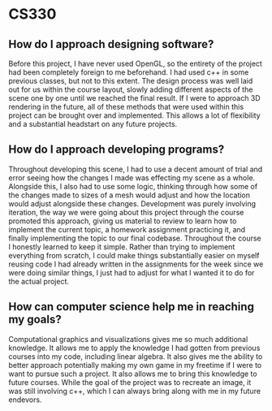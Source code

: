 # CS330
## How do I approach designing software?
Before this project, I have never used OpenGL, so the entirety of the project had been completely foreign to me beforehand. I had used c++ in some previous classes, but not to this extent.
The design process was well laid out for us within the course layout, slowly adding different aspects of the scene one by one until we reached the final result.
If I were to approach 3D rendering in the future, all of these methods that were used within this project can be brought over and implemented. This allows a lot of flexibility and a substantial headstart on any future projects.
## How do I approach developing programs?
Throughout developing this scene, I had to use a decent amount of trial and error seeing how the changes I made was effecting my scene as a whole. Alongside this, I also had to use some logic, thinking through how some of the changes made to sizes of a mesh would adjust and how the location would adjust alongside these changes.
Development was purely involving iteration, the way we were going about this project through the course promoted this approach, giving us material to review to learn how to implement the current topic, a homework assignment practicing it, and finally implementing the topic to our final codebase.
Throughout the course I honestly learned to keep it simple. Rather than trying to implement everything from scratch, I could make things substantially easier on myself reusing code I had already written in the assignments for the week since we were doing similar things, I just had to adjust for what I wanted it to do for the actual project.
## How can computer science help me in reaching my goals?
Computational graphics and visualizations gives me so much additional knowledge. It allows me to apply the knowledge I had gotten from previous courses into my code, including linear algebra. It also gives me the ability to better approach potentially making my own game in my freetime if I were to want to pursue such a project. It also allows me to bring this knowledge to future courses. While the goal of the project was to recreate an image, it was still involving c++, which I can always bring along with me in my future endevors.
